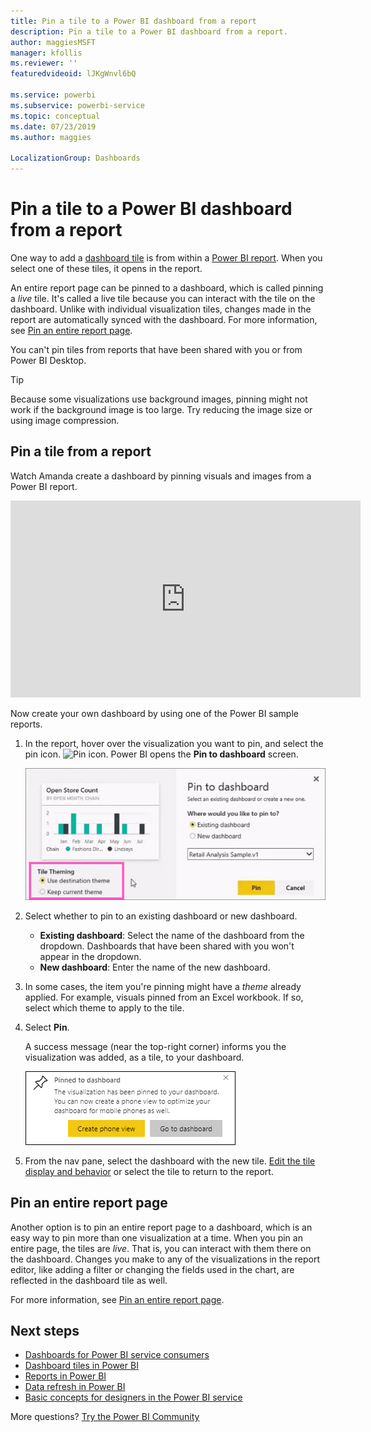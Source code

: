 ```yaml
---
title: Pin a tile to a Power BI dashboard from a report
description: Pin a tile to a Power BI dashboard from a report.
author: maggiesMSFT
manager: kfollis
ms.reviewer: ''
featuredvideoid: lJKgWnvl6bQ

ms.service: powerbi
ms.subservice: powerbi-service
ms.topic: conceptual
ms.date: 07/23/2019
ms.author: maggies

LocalizationGroup: Dashboards
---
```

# Pin a tile to a Power BI dashboard from a report

One way to add a [dashboard tile](consumer/end-user-tiles.md) is from within a [Power BI report](consumer/end-user-reports.md). When you select one of these tiles, it opens in the report.

An entire report page can be pinned to a dashboard, which is called pinning a *live* tile. It's called a live tile because you can interact with the tile on the dashboard. Unlike with individual visualization tiles, changes made in the report are automatically synced with the dashboard. For more information, see [Pin an entire report page](#pin-an-entire-report-page).

You can't pin tiles from reports that have been shared with you or from Power BI Desktop. 

> [!TIP]
> Because some visualizations use background images, pinning might not work if the background image is too large. Try reducing the image size or using image compression.  
> 
> 

## Pin a tile from a report
Watch Amanda create a dashboard by pinning visuals and images from a Power BI report.
    

<iframe width="560" height="315" src="https://www.youtube.com/embed/lJKgWnvl6bQ" frameborder="0" allowfullscreen></iframe>

Now create your own dashboard by using one of the Power BI sample reports.

1. In the report, hover over the visualization you want to pin, and select the pin icon. ![Pin icon](media/service-dashboard-pin-tile-from-report/pbi_pintile_small.png). Power BI opens the **Pin to dashboard** screen.
   
     ![Pin to dashboard window](media/service-dashboard-pin-tile-from-report/pbi_themes2.png)
2. Select whether to pin to an existing dashboard or new dashboard.
   
   * **Existing dashboard**: Select the name of the dashboard from the dropdown. Dashboards that have been shared with you won't appear in the dropdown.
   * **New dashboard**: Enter the name of the new dashboard.
3. In some cases, the item you're pinning might have a *theme* already applied. For example, visuals pinned from an Excel workbook. If so, select which theme to apply to the tile.
4. Select **Pin**.
   
   A success message (near the top-right corner) informs you the visualization was added, as a tile, to your dashboard.
   
   ![Success message](media/service-dashboard-pin-tile-from-report/pinsuccess.png)
5. From the nav pane, select the dashboard with the new tile. [Edit the tile display and behavior](service-dashboard-edit-tile.md) or select the tile to return to the report.

## Pin an entire report page
Another option is to pin an entire report page to a dashboard, which is an easy way to pin more than one visualization at a time. When you pin an entire page, the tiles are *live*. That is, you can interact with them there on the dashboard. Changes you make to any of the visualizations in the report editor, like adding a filter or changing the fields used in the chart, are reflected in the dashboard tile as well.  

For more information, see [Pin an entire report page](service-dashboard-pin-live-tile-from-report.md).

## Next steps
- [Dashboards for Power BI service consumers](consumer/end-user-dashboards.md)
- [Dashboard tiles in Power BI](consumer/end-user-tiles.md)
- [Reports in Power BI](consumer/end-user-reports.md)
- [Data refresh in Power BI](refresh-data.md)
- [Basic concepts for designers in the Power BI service](service-basic-concepts.md)

More questions? [Try the Power BI Community](https://community.powerbi.com/)


